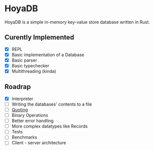 # HoyaDB
HoyaDB is a simple in-memory key-value store database written in Rust.

## Curently Implemented
- [x] REPL
- [x] Basic implementation of a Database
- [x] Basic parser
- [x] Basic typechecker
- [x] Multithreading (kinda)

## Roadrap
- [x] Interpreter
- [ ] Writing the databases' contents to a file
- [ ] [Quoting](https://www.gnu.org/software/emacs/manual/html_node/elisp/Quoting.html)
- [ ] Binary Operations
- [ ] Better error handling
- [ ] More complex datatypes like Records
- [ ] Tests
- [ ] Benchmarks
- [ ] Client - server architecture
